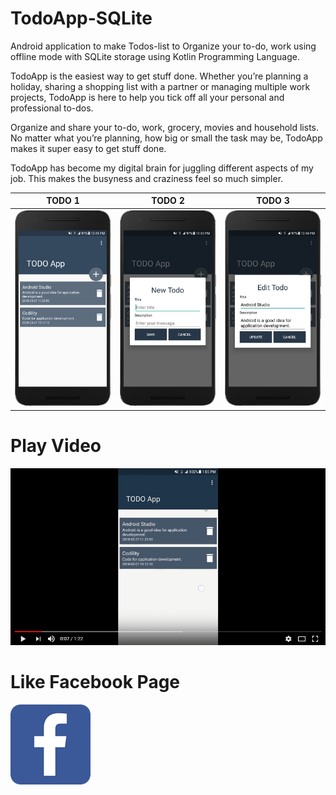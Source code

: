 # TodoApp-SQLite
Android application to make Todos-list to Organize your to-do, work using offline mode with SQLite storage using Kotlin Programming Language.

TodoApp is the easiest way to get stuff done. Whether you’re planning a holiday, sharing a shopping list with a partner or managing multiple work projects, TodoApp is here to help you tick off all your personal and professional to-dos.
    
Organize and share your to-do, work, grocery, movies and household lists. No matter what you’re planning, how big or small the task may be, TodoApp makes it super easy to get stuff done.

TodoApp has become my digital brain for juggling different aspects of my job. This makes the busyness and craziness feel so much simpler.
    
TODO 1     |  TODO 2    |  TODO 3 |
:---------:|:----------:|:---------:
![](https://github.com/AndroidCodility/TodoApp-Sqlite/blob/master/design/main.png?raw=true)  |  ![](https://github.com/AndroidCodility/TodoApp-Sqlite/blob/master/design/new.png?raw=true) |  ![](https://github.com/AndroidCodility/TodoApp-Sqlite/blob/master/design/update.png?raw=true)

# Play Video
[![](https://github.com/AndroidCodility/TodoApp-Sqlite/blob/master/design/todo_image.png?raw=true)](https://youtu.be/3kFx2kEnNoQ "Click here to watch")

# Like Facebook Page
[![](https://github.com/AndroidCodility/Barchart-Graph/blob/master/design/fb.png?raw=true)](https://www.facebook.com/androidcodility/ "Click here")
